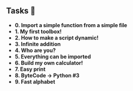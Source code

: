 ## Tasks :page_with_curl:

* **0. Import a simple function from a simple file**
* **1. My first toolbox!**
* **2. How to make a script dynamic!**
* **3. Infinite addition**
* **4. Who are you?**
* **5. Everything can be imported**
* **6. Build my own calculator!**
* **7. Easy print**
* **8. ByteCode -> Python #3**
* **9. Fast alphabet**
